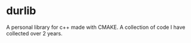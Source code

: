 # durlib
A personal library for c++ made with CMAKE. A collection of code I have collected over 2 years.
